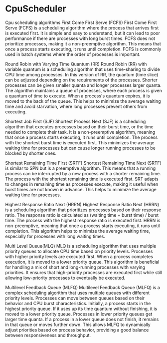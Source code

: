 # CpuScheduler
Cpu scheduling algorithms
First Come First Serve (FCFS)
First Come First Serve (FCFS) is a scheduling algorithm where the process that arrives first is executed first. It is simple and easy to understand, but it can lead to poor performance if there are processes with long burst times. FCFS does not prioritize processes, making it a non-preemptive algorithm. This means that once a process starts executing, it runs until completion. FCFS is commonly used in batch systems where the order of processes is important.

Round Robin with Varying Time Quantum (RR)
Round Robin (RR) with variable quantum is a scheduling algorithm that uses time-sharing to divide CPU time among processes. In this version of RR, the quantum (time slice) can be adjusted depending on the requirements of the processes. Shorter processes can be given smaller quanta and longer processes larger quanta. The algorithm maintains a queue of processes, where each process is given a quantum of time to execute. When a process's quantum expires, it is moved to the back of the queue. This helps to minimize the average waiting time and avoid starvation, where long processes prevent others from executing.

Shortest Job First (SJF)
Shortest Process Next (SJF) is a scheduling algorithm that executes processes based on their burst time, or the time needed to complete their task. It is a non-preemptive algorithm, meaning that once a process starts executing, it runs until completion. The process with the shortest burst time is executed first. This minimizes the average waiting time for processes but can cause longer running processes to be blocked by shorter ones.

Shortest Remaining Time First (SRTF)
Shortest Remaining Time Next (SRTF) is similar to SPN but is a preemptive algorithm. This means that a running process can be interrupted by a new process with a shorter remaining time. The process with the shortest remaining time is executed first. SRT adapts to changes in remaining time as processes execute, making it useful when burst times are not known in advance. This helps to minimize the average waiting time for processes.

Highest Response Ratio Next (HRRN)
Highest Response Ratio Next (HRRN) is a scheduling algorithm that prioritizes processes based on their response ratio. The response ratio is calculated as (waiting time + burst time) / burst time. The process with the highest response ratio is executed first. HRRN is non-preemptive, meaning that once a process starts executing, it runs until completion. This algorithm helps to minimize the average waiting time, especially for processes with long waiting times.

Multi Level Queue(MLQ)
MLQ is a scheduling algorithm that uses multiple priority queues to allocate CPU time based on priority levels. Processes with higher priority levels are executed first. When a process completes execution, it is moved to a lower priority queue. This algorithm is beneficial for handling a mix of short and long-running processes with varying priorities. It ensures that high-priority processes are executed first while still allowing low-priority processes to eventually be executed.

Multilevel Feedback Queue (MLFQ)
Multilevel Feedback Queue (MLFQ) is a complex scheduling algorithm that uses multiple queues with different priority levels. Processes can move between queues based on their behavior and CPU burst characteristics. Initially, a process starts in the highest priority queue. If it uses up its time quantum without finishing, it is moved to a lower priority queue. Processes in lower priority queues get larger time quanta. If a process in a lower queue does not finish, it remains in that queue or moves further down. This allows MLFQ to dynamically adjust priorities based on process behavior, providing a good balance between responsiveness and throughput.
